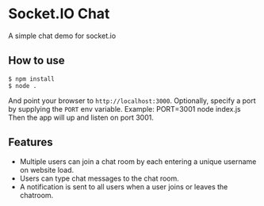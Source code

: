 
# Socket.IO Chat

A simple chat demo for socket.io

## How to use

```
$ npm install
$ node .
```

And point your browser to `http://localhost:3000`. Optionally, specify
a port by supplying the `PORT` env variable.
Example: PORT=3001 node index.js
Then the app will up and listen on port 3001.

## Features

- Multiple users can join a chat room by each entering a unique username
on website load.
- Users can type chat messages to the chat room.
- A notification is sent to all users when a user joins or leaves
the chatroom.
